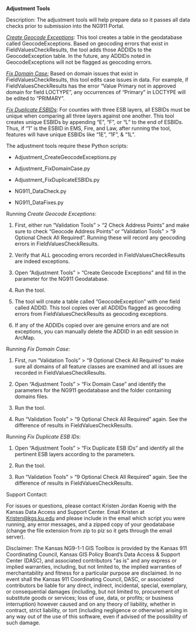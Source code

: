 **Adjustment Tools**

Description: The adjustment tools will help prepare data so it passes
all data checks prior to submission into the NG911 Portal.

[*Create Geocode Exceptions*](#geocodeEx): This tool creates a table in the
geodatabase called GeocodeExceptions. Based on geocoding errors that
exist in FieldValuesCheckResults, the tool adds those ADDIDs to the
GeocodeException table. In the future, any ADDIDs noted in
GeocodeExceptions will not be flagged as geocoding errors.

[*Fix Domain Case:*](#domainCase) Based on domain issues that exist in
FieldValuesCheckResults, this tool edits case issues in data. For
example, if FieldValuesCheckResults has the error “Value Primary not in
approved domain for field LOCTYPE”, any occurrences of “Primary” in
LOCTYPE will be edited to “PRIMARY”.

[*Fix Duplicate ESBIDs*](#duplicateESBID): For counties with three ESB layers, all ESBIDs
must be unique when comparing all three layers against one another. This
tool creates unique ESBIDs by appending “E”, “F”, or “L” to the end of
ESBIDs. Thus, if “1” is the ESBID in EMS, Fire, and Law, after running
the tool, features will have unique ESBIDs like “1E”, “1F”, & “1L”.

The adjustment tools require these Python scripts:

-   Adjustment\_CreateGeocodeExceptions.py

-   Adjustment\_FixDomainCase.py

-   Adjustment\_FixDuplicateESBIDs.py

-   NG911\_DataCheck.py

-   NG911\_DataFixes.py

<a name="geocodeEx"></a>
Running *Create Geocode Exceptions*:

1.  First, either run “Validation Tools” &gt; “2 Check Address Points”
    and make sure to check “Geocode Address Points” or “Validation
    Tools” &gt; “9 Optional Check All Required”. Running these will
    record any geocoding errors in FieldValuesCheckResults.

2.  Verify that ALL geocoding errors recorded in FieldValuesCheckResults
    are indeed exceptions.

3.  Open “Adjustment Tools” &gt; “Create Geocode Exceptions” and fill in
    the parameter for the NG911 Geodatabase.

4.  Run the tool.

5.  The tool will create a table called “GeocodeException” with one
    field called ADDID. This tool copies over all ADDIDs flagged as
    geocoding errors from FieldValuesCheckResults as
    geocoding exceptions.

6.  If any of the ADDIDs copied over are genuine errors and are not
    exceptions, you can manually delete the ADDID in an edit session
    in ArcMap.

<a name="domainCase"></a>
Running *Fix Domain Case*:

1.  First, run “Validation Tools” &gt; “9 Optional Check All Required”
    to make sure all domains of all feature classes are examined and all
    issues are recorded in FieldValuesCheckResults.

2.  Open “Adjustment Tools” &gt; “Fix Domain Case” and identify the
    parameters for the NG911 geodatabase and the folder containing
    domains files.

3.  Run the tool.

4.  Run “Validation Tools” &gt; “9 Optional Check All Required” again.
    See the difference of results in FieldValuesCheckResults.

<a name="duplicateESBID"></a>
Running *Fix Duplicate ESB IDs*:

1.	Open “Adjustment Tools” > “Fix Duplicate ESB IDs” and identify all the pertinent ESB layers according to the parameters.

2.	Run the tool.

3.	Run “Validation Tools” > “9 Optional Check All Required” again. See the difference of results in FieldValuesCheckResults.


Support Contact:

For issues or questions, please contact Kristen Jordan Koenig with the
Kansas Data Access and Support Center. Email Kristen at
<Kristen@kgs.ku.edu> and please include in the email which script you
were running, any error messages, and a zipped copy of your geodatabase
(change the file extension from zip to piz so it gets through the email
server).

Disclaimer: The Kansas NG9-1-1 GIS Toolbox is provided by the Kansas 911
Coordinating Council, Kansas GIS Policy Board’s Data Access & Support
Center (DASC), and associated contributors "as is" and any express or
implied warranties, including, but not limited to, the implied
warranties of merchantability and fitness for a particular purpose are
disclaimed. In no event shall the Kansas 911 Coordinating Council, DASC,
or associated contributors be liable for any direct, indirect,
incidental, special, exemplary, or consequential damages (including, but
not limited to, procurement of substitute goods or services; loss of
use, data, or profits; or business interruption) however caused and on
any theory of liability, whether in contract, strict liability, or tort
(including negligence or otherwise) arising in any way out of the use of
this software, even if advised of the possibility of such damage.
